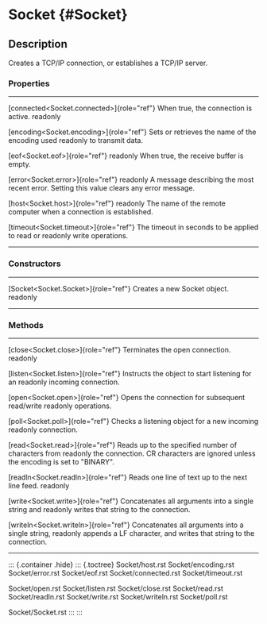 Socket {#Socket}
======

Description
-----------

Creates a TCP/IP connection, or establishes a TCP/IP server.

### Properties

  --------------------------------------------- -----------------------------------------------
  [connected\<Socket.connected\>]{role="ref"}   When true, the connection is active.
  readonly                                      

  [encoding\<Socket.encoding\>]{role="ref"}     Sets or retrieves the name of the encoding used
  readonly                                      to transmit data.

  [eof\<Socket.eof\>]{role="ref"} readonly      When true, the receive buffer is empty.

  [error\<Socket.error\>]{role="ref"} readonly  A message describing the most recent error.
                                                Setting this value clears any error message.

  [host\<Socket.host\>]{role="ref"} readonly    The name of the remote computer when a
                                                connection is established.

  [timeout\<Socket.timeout\>]{role="ref"}       The timeout in seconds to be applied to read or
  readonly                                      write operations.
  --------------------------------------------- -----------------------------------------------

### Constructors

  --------------------------------------- ------------------------------
  [Socket\<Socket.Socket\>]{role="ref"}   Creates a new Socket object.
  readonly                                
  --------------------------------------- ------------------------------

### Methods

  ----------------------------------------- ------------------------------------------------------
  [close\<Socket.close\>]{role="ref"}       Terminates the open connection.
  readonly                                  

  [listen\<Socket.listen\>]{role="ref"}     Instructs the object to start listening for an
  readonly                                  incoming connection.

  [open\<Socket.open\>]{role="ref"}         Opens the connection for subsequent read/write
  readonly                                  operations.

  [poll\<Socket.poll\>]{role="ref"}         Checks a listening object for a new incoming
  readonly                                  connection.

  [read\<Socket.read\>]{role="ref"}         Reads up to the specified number of characters from
  readonly                                  the connection. CR characters are ignored unless the
                                            encoding is set to \"BINARY\".

  [readln\<Socket.readln\>]{role="ref"}     Reads one line of text up to the next line feed.
  readonly                                  

  [write\<Socket.write\>]{role="ref"}       Concatenates all arguments into a single string and
  readonly                                  writes that string to the connection.

  [writeln\<Socket.writeln\>]{role="ref"}   Concatenates all arguments into a single string,
  readonly                                  appends a LF character, and writes that string to the
                                            connection.
  ----------------------------------------- ------------------------------------------------------

::: {.container .hide}
::: {.toctree}
Socket/host.rst Socket/encoding.rst Socket/error.rst Socket/eof.rst
Socket/connected.rst Socket/timeout.rst

Socket/open.rst Socket/listen.rst Socket/close.rst Socket/read.rst
Socket/readln.rst Socket/write.rst Socket/writeln.rst Socket/poll.rst

Socket/Socket.rst
:::
:::
